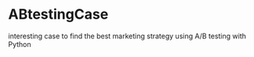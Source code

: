 # ABtestingCase
interesting case to find the best marketing strategy using A/B testing with Python 
